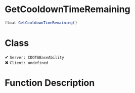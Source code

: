 # GetCooldownTimeRemaining
```js	
float GetCooldownTimeRemaining()
```
# Class
✔ `Server: CDOTABaseAbility`  
✖ `Client: undefined`  

# Function Description

